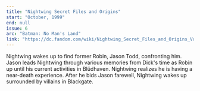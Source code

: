 ```yaml
---
title: "Nightwing Secret Files and Origins"
start: "October, 1999"
end: null
issue: 6
arc: "Batman: No Man's Land"
link: "https://dc.fandom.com/wiki/Nightwing_Secret_Files_and_Origins_Vol_1_1"
---
```


Nightwing wakes up to find former Robin, Jason Todd, confronting him. Jason leads Nightwing through various memories from Dick's time as Robin up until his current activities in Blüdhaven. Nightwing realizes he is having a near-death experience. After he bids Jason farewell, Nightwing wakes up surrounded by villains in Blackgate.
